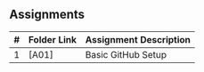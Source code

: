 ## Assignments

|  #  | Folder Link | Assignment Description |
| :-: | ----------- | ---------------------- |
|  1  | [A01]       | Basic GitHub Setup     |
